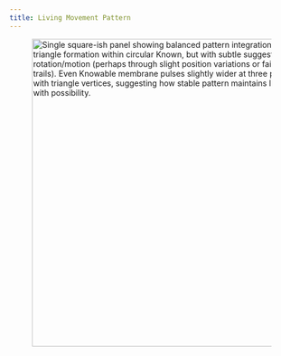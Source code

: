 ```yaml
---
title: Living Movement Pattern
---
```


<div align="left"><figure><img src="../assets/Screenshot 2024-11-26 at 11.28.16 AM.png" alt="Single square-ish panel showing balanced pattern integration. Three dots in triangle formation within circular Known, but with subtle suggestion of rotation/motion (perhaps through slight position variations or faint movement trails). Even Knowable membrane pulses slightly wider at three points aligned with triangle vertices, suggesting how stable pattern maintains living connection with possibility." width="545"><figcaption></figcaption></figure></div>

